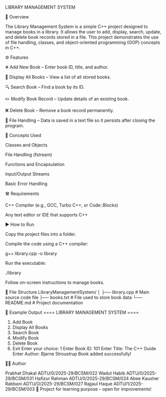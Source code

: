 LIBRARY MANAGEMENT SYSTEM

🧾 Overview

The Library Management System is a simple C++ project designed to manage books in a library.
It allows the user to add, display, search, update, and delete book records stored in a file.
This project demonstrates the use of file handling, classes, and object-oriented programming (OOP) concepts in C++.

⚙️ Features

➕ Add New Book – Enter book ID, title, and author.

📖 Display All Books – View a list of all stored books.

🔍 Search Book – Find a book by its ID.

✏️ Modify Book Record – Update details of an existing book.

❌ Delete Book – Remove a book record permanently.

💾 File Handling – Data is saved in a text file so it persists after closing the program.

🧠 Concepts Used

Classes and Objects

File Handling (fstream)

Functions and Encapsulation

Input/Output Streams

Basic Error Handling

🛠️ Requirements

C++ Compiler (e.g., GCC, Turbo C++, or Code::Blocks)

Any text editor or IDE that supports C++

▶️ How to Run

Copy the project files into a folder.

Compile the code using a C++ compiler:

g++ library.cpp -o library


Run the executable:

./library


Follow on-screen instructions to manage books.

📂 File Structure
LibraryManagementSystem/
│
├── library.cpp          # Main source code file
├── books.txt            # File used to store book data
└── README.md            # Project documentation

📸 Example Output
==== LIBRARY MANAGEMENT SYSTEM ====
1. Add Book
2. Display All Books
3. Search Book
4. Modify Book
5. Delete Book
6. Exit
Enter your choice: 1
Enter Book ID: 101
Enter Title: The C++ Guide
Enter Author: Bjarne Stroustrup
Book added successfully!

🧑‍💻 Author

Prabhat Dhakal
ADTU/0/2025-29/BCSM/022
Wadut Habib
ADTU/0/2025-29/BCSM/031
Hafizur Rahman
ADTU/0/2025-29/BCSM/024
Abee Kausher Rabbani
ADTU/O/2025-29/BCSM/027
Rajjaul Haque
ADTU/1/2025-29/BCSM/003
💬 Project for learning purpose – open for improvements!

